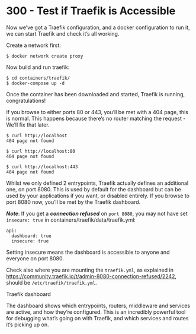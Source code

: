 # 300 - Test if Traefik is Accessible

Now we’ve got a Traefik configuration, and a docker configuration to run it, we can start Traefik and check it’s all working.

Create a network first:

```
$ docker network create proxy
```

Now build and run traefik:

```
$ cd containers/traefik/
$ docker-compose up -d
```

Once the container has been downloaded and started, Traefik is running, congratulations!

If you browse to either ports 80 or 443, you’ll be met with a 404 page, this is normal. This happens because there’s no router matching the request - We’ll fix that later.

```
$ curl http://localhost
404 page not found
```

```
$ curl http://localhost:80
404 page not found
```

```
$ curl http://localhost:443
404 page not found
```

Whilst we only defined 2 entrypoints, Traefik actually defines an additional one, on port 8080. This is used by default for the dashboard but can be used by your applications if you want, or disabled entirely. If you browse to port 8080 now, you’ll be met by the Traefik dashboard.

***Note***: If you get a ***connection refused*** on ```port 8080```, you may not have set ```insecure: true``` in containers/traefik/data/traefik.yml:
```
api:
  dashboard: true
  insecure: true
```
Setting insecure means the dashboard is accessible to anyone and everyone on port 8080.

Check also where you are mounting the ```traefik.yml```, as explained in https://community.traefik.io/t/admin-8080-connection-refused/2242, should be ```/etc/traefik/traefik.yml```.



Traefik dashboard

The dashboard shows which entrypoints, routers, middleware and services are active, and how they’re configured. This is an incredibly powerful tool for debugging what’s going on with Traefik, and which services and routes it’s picking up on.
